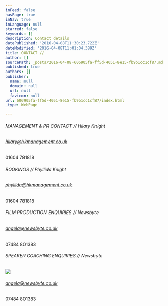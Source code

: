 ```yaml
---
inFeed: false
hasPage: true
inNav: true
inLanguage: null
starred: false
keywords: []
description: Contact details
datePublished: '2016-04-08T11:30:23.722Z'
dateModified: '2016-04-08T11:01:04.389Z'
title: CONTACT //
author: []
sourcePath: _posts/2016-04-08-606905fa-ff5d-4051-8e15-fb9b1cc1cf87.md
published: true
authors: []
publisher:
  name: null
  domain: null
  url: null
  favicon: null
url: 606905fa-ff5d-4051-8e15-fb9b1cc1cf87/index.html
_type: WebPage

---
```

###### MANAGEMENT & PR CONTACT // Hilary Knight

###### hilary@hkmanagement.co.uk   
01604 781818

###### BOOKINGS // Phyllida Knight 

###### phyllida@hkmanagement.co.uk  
01604 781818

###### FILM PRODUCTION ENQUIRIES // Newsbyte

###### angela@newsbyte.co.uk  
07484 801383

###### SPEAKER COACHING ENQUIRIES // Newsbyte
![](https://the-grid-user-content.s3-us-west-2.amazonaws.com/4862eb63-a76d-4b1c-8b96-664e166874cc.jpg)

###### angela@newsbyte.co.uk  
07484 801383